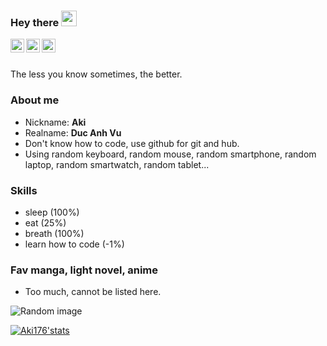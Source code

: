 ### Hey there <img src="https://media.giphy.com/media/hvRJCLFzcasrR4ia7z/giphy.gif" width="25px">
<a href="https://t.me/aki176">
  <img align="left" alt="Aki176's Telegram" width="22px" src="https://cdn.jsdelivr.net/npm/simple-icons@v3/icons/telegram.svg" />
</a>
<a href="https://facebook.com/ak.adgk">
  <img align="left" alt="Aki176's Facebook" width="22px" src="https://cdn.jsdelivr.net/npm/simple-icons@v3/icons/facebook.svg" />
<a href="https://www.instagram.com/harryvu176/">
  <img align="left" alt="Aki176's Instagram" width="22px" src="https://cdn.jsdelivr.net/npm/simple-icons@v3/icons/instagram.svg" />
</a>
  <br></br>


The less you know sometimes, the better.


### About me
- Nickname: **Aki**
- Realname: **Duc Anh Vu**
- Don't know how to code, use github for git and hub.
- Using random keyboard, random mouse, random smartphone, random laptop, random smartwatch, random tablet...


### Skills
- sleep (100%)
- eat (25%)
- breath (100%)
- learn how to code (-1%)


### Fav manga, light novel, anime
- Too much, cannot be listed here.


![Random image](https://i.imgur.com/stXNYvK.jpg)


[![Aki176'stats](https://github-readme-stats.vercel.app/api?username=Aki176&show_icons=true&theme=dracula)](https://github.com/anuraghazra/github-readme-stats)
